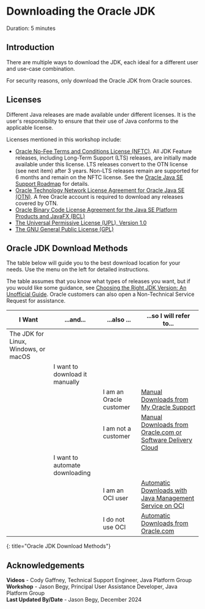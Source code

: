 # Downloading the Oracle JDK
Duration: 5 minutes

## Introduction
There are multiple ways to download the JDK, each ideal for a different user and use-case combination.

For security reasons, only download the Oracle JDK from Oracle sources.

## Licenses
Different Java releases are made available under different licenses. It is the user's responsibility to ensure that their use of Java conforms to the applicable license.

Licenses mentioned in this workshop include:

- [Oracle No-Fee Terms and Conditions License (NFTC)](https://www.oracle.com/downloads/licenses/no-fee-license.html). All JDK Feature releases, including Long-Term Support (LTS) releases, are initially made available under this license. LTS releases convert to the OTN license (see next item) after 3 years. Non-LTS releases remain are supported for 6 months and remain on the NFTC license. See the [Oracle Java SE Support Roadmap](https://www.oracle.com/java/technologies/java-se-support-roadmap.html) for details.
- [Oracle Technology Network License Agreement for Oracle Java SE (OTN)](https://www.oracle.com/downloads/licenses/javase-license1.html). A free Oracle account is required to download any releases covered by OTN.
- [Oracle Binary Code License Agreement for the Java SE Platform Products and JavaFX (BCL)](https://www.oracle.com/downloads/licenses/binary-code-license.html)
- [The Universal Permissive License (UPL), Version 1.0](https://oss.oracle.com/licenses/upl/)
- [The GNU General Public License (GPL)](https://www.gnu.org/licenses/gpl-3.0.en.html)


## Oracle JDK Download Methods
The table below will guide you to the best download location for your needs. Use the menu on the left for detailed instructions. 

The table assumes that you know what types of releases you want, but if you would like some guidance, see [Choosing the Right JDK Version: An Unofficial Guide](https://blogs.oracle.com/java/post/choosing-the-right-jdk-version). Oracle customers can also open a Non-Technical Service Request for assistance.


| I Want | ...and... | ...also ... |...so I will refer to...|
|--------|-----------|-------------|------------------------|
| The JDK for Linux, Windows, or macOS | | | |
| | I want to download it manually | | |
| | | I am an Oracle customer | [Manual Downloads from My Oracle Support](../sprint-downloadjdk/index.html?lab=manual-mos) |
| | | I am not a customer     | [Manual Downloads from Oracle.com or Software Delivery Cloud](../sprint-downloadjdk/index.html?lab=manual-oracle) |
| | I want to automate downloading | | |
| | | I am an OCI user | [Automatic Downloads with Java Management Service on OCI](../sprint-downloadjdk/index.html?lab=oci-jms) |
| | | I do not use OCI | [Automatic Downloads from Oracle.com](../sprint-downloadjdk/index.html?lab=auto-oracle) |
{: title="Oracle JDK Download Methods"}

## Acknowledgements
**Videos** - Cody Gaffney, Technical Support Engineer, Java Platform Group  
**Workshop** -  Jason Begy, Principal User Assistance Developer, Java Platform Group  
**Last Updated By/Date** - Jason Begy,  December 2024